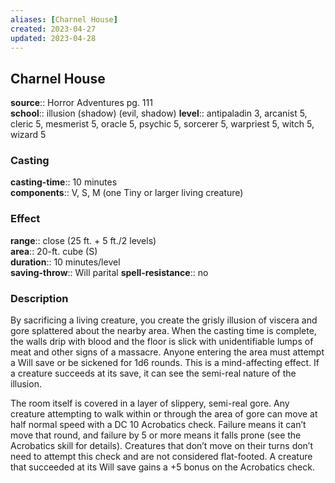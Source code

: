 ```yaml
---
aliases: [Charnel House]
created: 2023-04-27
updated: 2023-04-28
---
```


## Charnel House

**source**:: Horror Adventures pg. 111  
**school**:: illusion (shadow) (evil, shadow)
**level**:: antipaladin 3, arcanist 5, cleric 5, mesmerist 5, oracle 5, psychic 5, sorcerer 5, warpriest 5, witch 5, wizard 5

### Casting

**casting-time**:: 10 minutes  
**components**:: V, S, M (one Tiny or larger living creature)

### Effect

**range**:: close (25 ft. + 5 ft./2 levels)  
**area**:: 20-ft. cube (S)  
**duration**:: 10 minutes/level  
**saving-throw**:: Will parital
**spell-resistance**:: no

### Description

By sacrificing a living creature, you create the grisly illusion of viscera and gore splattered about the nearby area. When the casting time is complete, the walls drip with blood and the floor is slick with unidentifiable lumps of meat and other signs of a massacre. Anyone entering the area must attempt a Will save or be sickened for 1d6 rounds. This is a mind-affecting effect. If a creature succeeds at its save, it can see the semi-real nature of the illusion.  
  
The room itself is covered in a layer of slippery, semi-real gore. Any creature attempting to walk within or through the area of gore can move at half normal speed with a DC 10 Acrobatics check. Failure means it can’t move that round, and failure by 5 or more means it falls prone (see the Acrobatics skill for details). Creatures that don’t move on their turns don’t need to attempt this check and are not considered flat-footed. A creature that succeeded at its Will save gains a +5 bonus on the Acrobatics check.
